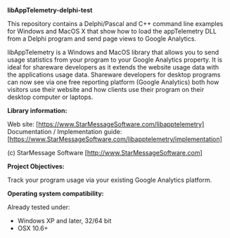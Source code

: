 ﻿**libAppTelemetry-delphi-test**

This repository contains a Delphi/Pascal and C++ command line examples for Windows and MacOS X that show how to load the appTelemetry DLL from a Delphi program and send page views to Google Analytics.

libAppTelemetry is a Windows and MacOS library that allows you to send usage statistics from your program to your Google Analytics property.
It is ideal for shareware developers as it extends the website usage data with the applications usage data.
Shareware developers for desktop programs can now see via one free reporting platform (Google Analytics) both how visitors use their website and how clients use their program on their desktop computer or laptops.

**Library information:**

Web site: [https://www.StarMessageSoftware.com/libapptelemetry]
Documentation / Implementation guide: [https://www.StarMessageSoftware.com/libapptelemetry/implementation]

(c) StarMessage Software [http://www.StarMessageSoftware.com]
 
**Project Objectives:**

Track your program usage via your existing Google Analytics platform. 

**Operating system compatibility:**

Already tested under:
- Windows XP and later, 32/64 bit
- OSX 10.6+




